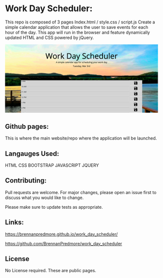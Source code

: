 # Work Day Scheduler:

This repo is composed of 3 pages
Index.html / style.css / script.js 
Create a simple calendar application that allows the user to save events for each hour of the day. This app will run in the browser and feature dynamically updated HTML and CSS powered by jQuery.

![Screenshot](assets/images/workDaySchedulerScreenShot.png)

## Github pages:

This is where the main website/repo where the application will be launched.

## Langauges Used:

HTML 
CSS
BOOTSTRAP
JAVASCRIPT
JQUERY

## Contributing:
Pull requests are welcome. For major changes, please open an issue first to discuss what you would like to change.

Please make sure to update tests as appropriate.

## Links:
https://brennanpredmore.github.io/work_day_scheduler/

https://github.com/BrennanPredmore/work_day_scheduler

## License
No License required. These are public pages. 